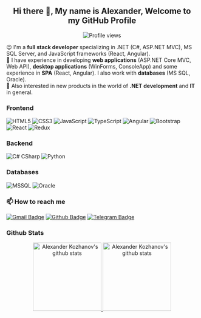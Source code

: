 <h2 align="center"> Hi there 👋, My name is Alexander, Welcome to my GitHub Profile<br/> </h1> 

<div align="center">

![Profile views](https://gpvc.arturio.dev/a-kozhanov)

</div>

😉 I'm a **full stack developer** specializing in .NET (C#, ASP.NET MVC), MS SQL Server, and JavaScript frameworks (React, Angular).  
🔭 I have experience in developing **web applications** (ASP.NET Core MVC, Web API), **desktop applications** (WinForms, ConsoleApp) and some experience in **SPA** (React, Angular). I also work with **databases** (MS SQL, Oracle).  
📣 Also interested in new products in the world of **.NET development** and **IT** in general.

### Frontend
![HTML5](https://img.shields.io/badge/-HTML5-E34F26.svg?style=for-the-badge&logo=html5&logoColor=ffffff)
![CSS3](https://img.shields.io/badge/-CSS3-1572B6.svg?style=for-the-badge&logo=css3)
![JavaScript](https://img.shields.io/badge/-JavaScript-282C34?style=for-the-badge&logo=javascript)
![TypeScript](https://img.shields.io/badge/-TypeScript-007ACC?style=for-the-badge&logo=typescript)
![Angular](https://img.shields.io/badge/-Angular-DD0031?style=for-the-badge&logo=angular)
![Bootstrap](https://img.shields.io/badge/-Bootstrap-563D7C.svg?style=for-the-badge&logo=bootstrap)
![React](https://img.shields.io/badge/-React-282C34.svg?style=for-the-badge&logo=react&logoColor=ffffff)
![Redux](https://img.shields.io/badge/-Redux-764ABC.svg?style=for-the-badge&logo=redux)

### Backend
![C# CSharp](https://img.shields.io/badge/-Csharp-007396.svg?style=for-the-badge&logo=.net)
![Python](https://img.shields.io/badge/-Python-3776AB.svg?style=for-the-badge&logo=Python&logoColor=ffffff)

### Databases
![MSSQL](https://img.shields.io/badge/-MsSQL-4479A1?style=for-the-badge&logo=mysql&logoColor=ffffff)
![Oracle](https://img.shields.io/badge/-Oracle-DC382D?style=for-the-badge&logo=Oracle&logoColor=ffffff)

### 📫 How to reach me
[![Gmail Badge](https://img.shields.io/badge/-a--knv@mail.ru-c14438?style=flat&logo=Gmail&logoColor=white&link=mailto:a-knv@mail.ru)](mailto:a-knv@mail.ru)
[![Github Badge](https://img.shields.io/badge/-a--kozhanov-grey?style=flat&logo=github&logoColor=white&link=https://github.com/a-kozhanov/)](https://github.com/a-kozhanov/)
[![Telegram Badge](https://img.shields.io/badge/-akzhv-grey?style=social&logo=telegram&logoColor=white&link=https://t.me/akzhv)](https://t.me/akzhv)

### Github Stats
<p align="center">
<a href="https://gitstats.me/a-kozhanov" target="_blank">
  <img height="180em" alt="Alexander Kozhanov's github stats" src="https://github-readme-stats-eight-theta.vercel.app/api?username=a-kozhanov&show_icons=true&theme=algolia&include_all_commits=true&count_private=true"/>
  <img height="180em" alt="Alexander Kozhanov's github stats" src="https://github-readme-stats-eight-theta.vercel.app/api/top-langs/?username=a-kozhanov&layout=compact&langs_count=8&theme=algolia"/>
</a>
</p>

<!--
**a-kozhanov/a-kozhanov** is a ✨ _special_ ✨ repository because its `README.md` (this file) appears on your GitHub profile.

Here are some ideas to get you started:

- 🔭 I’m currently working on ...
- 🌱 I’m currently learning ...
- 👯 I’m looking to collaborate on ...
- 🤔 I’m looking for help with ...
- 💬 Ask me about ...
- 📫 How to reach me: ...
- 😄 Pronouns: ...
- ⚡ Fun fact: ...
-->
